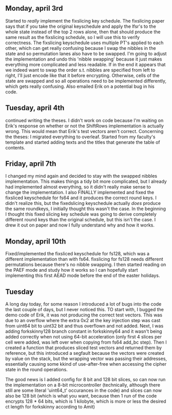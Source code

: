 ## Monday, april 3rd

Started to *really* implement the fixslicing key schedule. The fixslicing paper says that if you take the original
keyschedule and
apply the lfsr's to the whole state instead of the top 2 rows alone, then that should produce the same result as the
fixslicing schedule, so I will use this to verify correctness. The fixslicing keyschedule uses multiple PT's applied to
each other, which can get really confusing because I swap the nibbles in the state and so permutation lanes also have to
be swapped. I'm going to adjust the
implementation and undo this 'nibble swapping' because it just makes everything more complicated and less readable. If
in the end it appears that we indeed want to swap the order s.t. nibbles are specified from left to right, I'll just
encode like that it before encrypting. Otherwise, cells of the state are swapped and so all operations need to be
implemented differently, which gets really confusing. Also emailed Erik on a potential bug in his code.

## Tuesday, april 4th

continued writing the theses. I didn't work on code because I'm waiting on Erik's response on whether or not the
ShiftRows implementation is actually wrong. This would mean that Erik's test vectors aren't correct.
Concerning the theses: I migrated everything to overleaf. Started from my faculty's template and started adding texts
and the titles that generate the table of contents.

## Friday, april 7th

I changed my mind again and decided to stay with the swapped nibbles implementation. This makes things a tidy bit more
complicated, but I already had implemented almost everything, so it didn't really make sense to change the
implementation. I also FINALLY implemented and fixed the fixsliced keyschedule for fs64 and it produces the correct
round keys. I
didn't realize this, but the fixedslicing keyschedule actually *does* produce the same roundkeys, I initially thought
this wasn't the case. In the beginning I thought this fixed slicing key schedule was going to derive completely
different round keys than the original schedule, but this isn't the case. I drew it out on paper and now I fully
understand why and how it works.

## Monday, april 10th

Fixed/implemented the fixsliced keyschedule for fs128, which was a different implementation than with fs64. fixslicing
for fs128 needs different permutations because there's no nibble swapping. I then started reading on the PAEF mode and
study how it works so I can hopefully start implementing this first AEAD mode before the end of the easter holidays.

## Tuesday

A long day today, for some reason I introduced a lot of bugs into the code the last couple of days, but I never noticed
this. TO start with, I bugged the demo code of Erik, it was not producing the correct test vectors. This was due to an
overflow where the extra 0x2 at the key injection step was cast from uint64 bit to uint32 bit and thus
overflown and not added. Next, I was adding forkskinny128 branch constant in forkskinny64 and it wasn't being added
correctly when not using 64-bit acceleration (only first 4 slices per cell were added, was left over when copying from
fs64 add_bc step). Then I created a function that produces sliced test vectors and returned them by reference, but this
introduced a segfault because the vectors were created by value on the stack, but the wrapping vector was passing their
addresses, essentially causing some kkind of use-after-free when accessing the cipher state in the round operations.

The good news is I added config for 8 bit and 128 bit slices, so can now run the implementation on a 8-bit
microcontroller (technically, although there still are some literal 'uint64_t' occurances in the code) and slices can
now also be 128 bit (which is what you want, because then 1 run of the code
encrypts 128 * 64 bits, which is 1 kilobyte, which is more or less the desired ct length for forkskinny according to Amit)